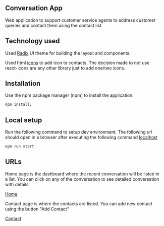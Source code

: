 ## Conversation App

Web application to support customer service agents to address customer queries and contact them using the contact list.

## Technology used

Used [Radix](https://www.radix-ui.com/themes/docs/overview/getting-started) UI theme for building the layout and components.

Used html [icons](https://symbl.cc/en/2709/) to add icon to contacts. The decision made to not use react-icons are any other library just to add one/two icons.

## Installation

Use the npm package manager (npm) to install the application.

```bash
npm install;
```

## Local setup

Run the following command to setup dev environment. The following url should open in a browser after executing the following command [localhost](http://localhost:3000/)

```bash
npm run start
```

## URLs

Home page is the dashboard where the recent conversation will be listed in a list. You can click on any of the conversation to see detailed conversation with details.

[Home](http://localhost:3000/)

Contact page is where the contacts are listed. You can add new contact using the button "Add Contact"

[Contact](http://localhost:3000/contact)
